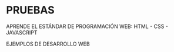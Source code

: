 # PRUEBAS

APRENDE EL ESTÁNDAR DE PROGRAMACIÓN WEB: HTML - CSS - JAVASCRIPT

EJEMPLOS DE DESARROLLO WEB
